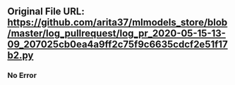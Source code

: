 ## Original File URL: https://github.com/arita37/mlmodels_store/blob/master/log_pullrequest/log_pr_2020-05-15-13-09_207025cb0ea4a9ff2c75f9c6635cdcf2e51f17b2.py<br />

### No Error
